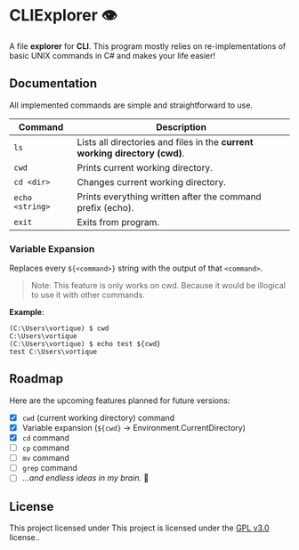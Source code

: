 # CLIExplorer 👁️

A file **explorer** for **CLI**. This program mostly relies on re-implementations of basic UNIX commands in C# and makes your life easier!

## Documentation

All implemented commands are simple and straightforward to use.

| Command         | Description                                                                 |
| --------------- | --------------------------------------------------------------------------- |
| `ls`            | Lists all directories and files in the **current working directory (cwd)**. |
| `cwd`           | Prints current working directory.                                           |
| `cd <dir>`      | Changes current working directory.                                          |
| `echo <string>` | Prints everything written after the command prefix (echo).                  |
| `exit`          | Exits from program.                                                         |

### Variable Expansion

Replaces every `${<command>}` string with the output of that `<command>`.

> Note: This feature is only works on cwd. Because it would be illogical to use it with other commands.

**Example**:
```commandline
(C:\Users\vortique) $ cwd
C:\Users\vortique
(C:\Users\vortique) $ echo test ${cwd}
test C:\Users\vortique
```

## Roadmap

Here are the upcoming features planned for future versions:

- [x] `cwd` (current working directory) command
- [x] Variable expansion (`${cwd}` -> Environment.CurrentDirectory)
- [x] `cd` command
- [ ] `cp` command
- [ ] `mv` command
- [ ] `grep` command
- [ ] *...and endless ideas in my brain.* 🚀

## License

This project licensed under This project is licensed under the [GPL v3.0](LICENSE.txt) license..